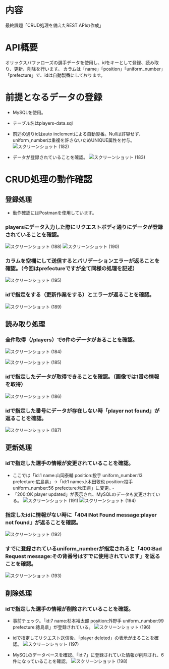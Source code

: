 # 内容
最終課題「CRUD処理を備えたREST APIの作成」

# API概要
オリックスバファローズの選手データを使用し、idをキーとして登録、読み取り、更新、削除を行います。
カラムは「name」「position」「uniform_number」「prefecture」で、idは自動製番にしております。

# 前提となるデータの登録
- MySQLを使用。
- テーブル名はplayers-data.sql
- 前述の通りidはauto inclementによる自動製番。Nullは許容せず、uniform_numberは重複を許さないためUNIQUE属性を付与。
![スクリーンショット (182)](https://github.com/user-attachments/assets/8ac695e4-5268-4ce2-9d21-2c18f948f341)

- データが登録されていることを確認。
![スクリーンショット (183)](https://github.com/user-attachments/assets/ff021f13-5cee-47d3-a83f-276d35750082)


# CRUD処理の動作確認
## 登録処理
- 動作確認にはPostmanを使用しています。
### playersにデータ入力した際にリクエストボディ通りにデータが登録されていることを確認。
![スクリーンショット (188)](https://github.com/user-attachments/assets/2c640a54-d40d-4043-9d26-725b141d618a)
![スクリーンショット (190)](https://github.com/user-attachments/assets/dc9ab453-8eca-482c-a0a6-76affa5a0217)

### カラムを空欄にして送信するとバリデーションエラーが返ることを確認。（今回はprefectureですが全て同様の処理を記述）
![スクリーンショット (195)](https://github.com/user-attachments/assets/78d27b05-1c8c-4e64-96d8-11c8e6a32c2e)

### idで指定をする（更新作業をする）とエラーが返ることを確認。
![スクリーンショット (189)](https://github.com/user-attachments/assets/014d0abf-e5bd-4f6c-bcf7-e5016f8d4d2f)


## 読み取り処理
### 全件取得（/players）で6件のデータがあることを確認。
![スクリーンショット (184)](https://github.com/user-attachments/assets/1190d862-8082-4c1c-992d-992bc767f499)

![スクリーンショット (185)](https://github.com/user-attachments/assets/845a7f8b-441a-4e12-8ce9-eec7acd702bc)

### idで指定したデータが取得できることを確認。（画像では1番の情報を取得）
![スクリーンショット (186)](https://github.com/user-attachments/assets/815c56ae-52f7-4045-9a18-46fb083d7d14)

### idで指定した番号にデータが存在しない時「player not found」が返ることを確認。
![スクリーンショット (187)](https://github.com/user-attachments/assets/113a746b-ea60-44e4-a82c-59eeff6e11a7)

## 更新処理
### idで指定した選手の情報が変更されていることを確認。
- ここでは「id:1 name:山岡泰輔 position:投手 uniform_number:13 prefecture:広島県」→「id:1 name:小木田敦也 position:投手 uniform_number:56 prefecture:秋田県」に変更。・
- 「200:OK player updated」が表示され、MySQLのデータも変更されている。
![スクリーンショット (191)](https://github.com/user-attachments/assets/ec5630e5-228c-479b-b5a2-10bd6ce71129)
![スクリーンショット (194)](https://github.com/user-attachments/assets/7f38b59e-097a-4c2e-a560-1635b6289ea9)

### 指定したidに情報がない時に「404:Not Found message:player not found」が返ることを確認。
![スクリーンショット (192)](https://github.com/user-attachments/assets/ac2a9948-f119-414f-a25a-4cced8a5e47b)

### すでに登録されているuniform_numberが指定されると「400:Bad Request message:その背番号はすでに使用されています」を返ることを確認。
![スクリーンショット (193)](https://github.com/user-attachments/assets/aac4f1e1-acdb-44da-8cd8-ee7f7e6a7e7f)

## 削除処理
### idで指定した選手の情報が削除されていることを確認。
- 事前チェック。「id:7 name:杉本裕太郎 position:外野手 uniform_number:99 prefecture:徳島県」が登録されている。
![スクリーンショット (196)](https://github.com/user-attachments/assets/24a77932-538e-4c76-a699-8df4cfc273e5)

- idで指定してリクエスト送信後、「player deleted」の表示が出ることを確認。
![スクリーンショット (197)](https://github.com/user-attachments/assets/dd5f5a21-66bf-45b7-a5c1-a761b2480015)

- MySQLのデータベースを確認、「id:7」に登録されていた情報が削除され、6件になっていることを確認。
![スクリーンショット (198)](https://github.com/user-attachments/assets/8dfcc26b-99bd-4851-afbf-3193725c3195)








